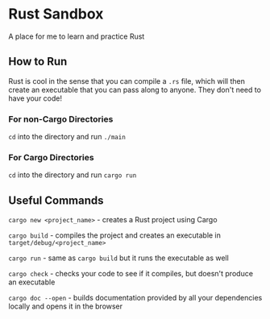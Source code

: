# Rust Sandbox

A place for me to learn and practice Rust

## How to Run

Rust is cool in the sense that you can compile a `.rs` file, which will then create an executable that you can pass along to anyone. They don't need to have your code!

### For non-Cargo Directories

`cd` into the directory and run `./main`

### For Cargo Directories

`cd` into the directory and run `cargo run`

## Useful Commands

`cargo new <project_name>` - creates a Rust project using Cargo

`cargo build` - compiles the project and creates an executable in `target/debug/<project_name>`

`cargo run` - same as `cargo build` but it runs the executable as well

`cargo check` - checks your code to see if it compiles, but doesn't produce an executable

`cargo doc --open` - builds documentation provided by all your dependencies locally and opens it in the browser
